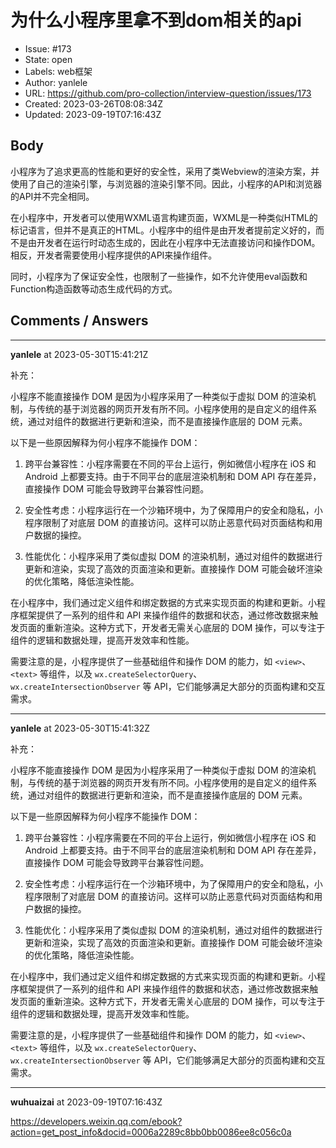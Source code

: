# 为什么小程序里拿不到dom相关的api

- Issue: #173
- State: open
- Labels: web框架
- Author: yanlele
- URL: https://github.com/pro-collection/interview-question/issues/173
- Created: 2023-03-26T08:08:34Z
- Updated: 2023-09-19T07:16:43Z

## Body

小程序为了追求更高的性能和更好的安全性，采用了类Webview的渲染方案，并使用了自己的渲染引擎，与浏览器的渲染引擎不同。因此，小程序的API和浏览器的API并不完全相同。

在小程序中，开发者可以使用WXML语言构建页面，WXML是一种类似HTML的标记语言，但并不是真正的HTML。小程序中的组件是由开发者提前定义好的，而不是由开发者在运行时动态生成的，因此在小程序中无法直接访问和操作DOM。相反，开发者需要使用小程序提供的API来操作组件。

同时，小程序为了保证安全性，也限制了一些操作，如不允许使用eval函数和Function构造函数等动态生成代码的方式。

## Comments / Answers

---

**yanlele** at 2023-05-30T15:41:21Z

补充：

小程序不能直接操作 DOM 是因为小程序采用了一种类似于虚拟 DOM 的渲染机制，与传统的基于浏览器的网页开发有所不同。小程序使用的是自定义的组件系统，通过对组件的数据进行更新和渲染，而不是直接操作底层的 DOM 元素。

以下是一些原因解释为何小程序不能操作 DOM：

1. 跨平台兼容性：小程序需要在不同的平台上运行，例如微信小程序在 iOS 和 Android 上都要支持。由于不同平台的底层渲染机制和 DOM API 存在差异，直接操作 DOM 可能会导致跨平台兼容性问题。

2. 安全性考虑：小程序运行在一个沙箱环境中，为了保障用户的安全和隐私，小程序限制了对底层 DOM 的直接访问。这样可以防止恶意代码对页面结构和用户数据的操控。

3. 性能优化：小程序采用了类似虚拟 DOM 的渲染机制，通过对组件的数据进行更新和渲染，实现了高效的页面渲染和更新。直接操作 DOM 可能会破坏渲染的优化策略，降低渲染性能。

在小程序中，我们通过定义组件和绑定数据的方式来实现页面的构建和更新。小程序框架提供了一系列的组件和 API 来操作组件的数据和状态，通过修改数据来触发页面的重新渲染。这种方式下，开发者无需关心底层的 DOM 操作，可以专注于组件的逻辑和数据处理，提高开发效率和性能。

需要注意的是，小程序提供了一些基础组件和操作 DOM 的能力，如 `<view>`、`<text>` 等组件，以及 `wx.createSelectorQuery`、`wx.createIntersectionObserver` 等 API，它们能够满足大部分的页面构建和交互需求。

---

**yanlele** at 2023-05-30T15:41:32Z

补充：

小程序不能直接操作 DOM 是因为小程序采用了一种类似于虚拟 DOM 的渲染机制，与传统的基于浏览器的网页开发有所不同。小程序使用的是自定义的组件系统，通过对组件的数据进行更新和渲染，而不是直接操作底层的 DOM 元素。

以下是一些原因解释为何小程序不能操作 DOM：

1. 跨平台兼容性：小程序需要在不同的平台上运行，例如微信小程序在 iOS 和 Android 上都要支持。由于不同平台的底层渲染机制和 DOM API 存在差异，直接操作 DOM 可能会导致跨平台兼容性问题。

2. 安全性考虑：小程序运行在一个沙箱环境中，为了保障用户的安全和隐私，小程序限制了对底层 DOM 的直接访问。这样可以防止恶意代码对页面结构和用户数据的操控。

3. 性能优化：小程序采用了类似虚拟 DOM 的渲染机制，通过对组件的数据进行更新和渲染，实现了高效的页面渲染和更新。直接操作 DOM 可能会破坏渲染的优化策略，降低渲染性能。

在小程序中，我们通过定义组件和绑定数据的方式来实现页面的构建和更新。小程序框架提供了一系列的组件和 API 来操作组件的数据和状态，通过修改数据来触发页面的重新渲染。这种方式下，开发者无需关心底层的 DOM 操作，可以专注于组件的逻辑和数据处理，提高开发效率和性能。

需要注意的是，小程序提供了一些基础组件和操作 DOM 的能力，如 `<view>`、`<text>` 等组件，以及 `wx.createSelectorQuery`、`wx.createIntersectionObserver` 等 API，它们能够满足大部分的页面构建和交互需求。

---

**wuhuaizai** at 2023-09-19T07:16:43Z

https://developers.weixin.qq.com/ebook?action=get_post_info&docid=0006a2289c8bb0bb0086ee8c056c0a
